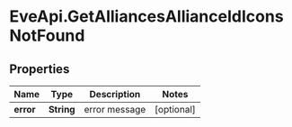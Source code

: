 # EveApi.GetAlliancesAllianceIdIconsNotFound

## Properties
Name | Type | Description | Notes
------------ | ------------- | ------------- | -------------
**error** | **String** | error message | [optional] 



